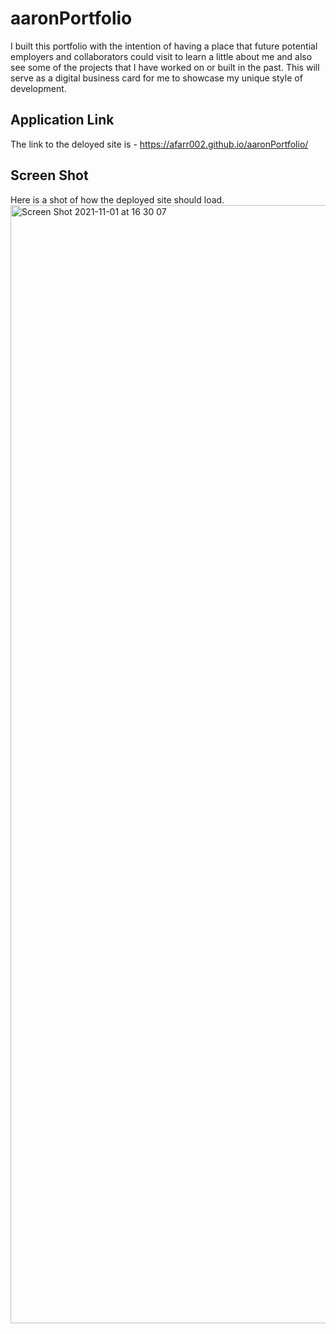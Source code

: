 # aaronPortfolio

I built this portfolio with the intention of having a place that future potential employers and collaborators could visit to learn a little about me and also see some of the projects that I have worked on or built in the past.
This will serve as a digital business card for me to showcase my unique style of development.

## Application Link

The link to the deloyed site is - https://afarr002.github.io/aaronPortfolio/

## Screen Shot

Here is a shot of how the deployed site should load.
<img width="1789" alt="Screen Shot 2021-11-01 at 16 30 07" src="https://user-images.githubusercontent.com/88466341/139750662-9eba4ab9-ec3a-419c-b46a-f734e68fc3f4.png">
